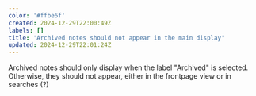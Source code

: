 ```yaml
---
color: '#ffbe6f'
created: 2024-12-29T22:00:49Z
labels: []
title: 'Archived notes should not appear in the main display'
updated: 2024-12-29T22:01:24Z
---
```

Archived notes should only display when the label "Archived" is selected. Otherwise, they should not appear, either in the frontpage view or in searches (?)